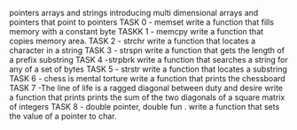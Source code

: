 pointers arrays and strings
introducing multi dimensional arrays and pointers that point to pointers
TASK 0 - memset 
write a function that fills memory with a constant byte
TASKK 1 - memcpy
write a function that copies memory area.
TASK 2 - strchr
write a function that locates a character in a string
TASK 3 - strspn
write a function that gets the length of a prefix substring
TASK 4 -strpbrk
write a function that searches a string for any of a set of bytes
TASK 5 - strstr
write a function that locates a substring
TASK 6 - chess is mental torture
write a function that prints the chessboard
TASK 7 -The line of life is a ragged diagonal between duty and desire 
write a function that prints prints the sum of the two diagonals of a square matrix of integers
TASK 8 - double pointer, double fun .
write a function that sets the value of a pointer to char.
